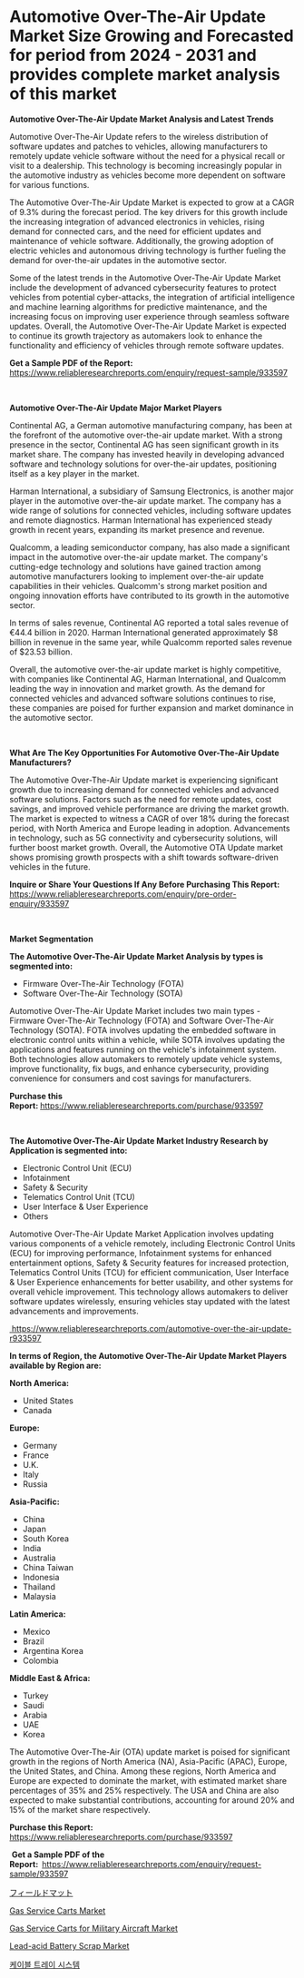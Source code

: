 <p><h1>Automotive Over-The-Air Update Market Size Growing and Forecasted for period from 2024 - 2031 and provides complete market analysis of this market</h1></p><p><strong>Automotive Over-The-Air Update Market Analysis and Latest Trends</strong></p>
<p><p>Automotive Over-The-Air Update refers to the wireless distribution of software updates and patches to vehicles, allowing manufacturers to remotely update vehicle software without the need for a physical recall or visit to a dealership. This technology is becoming increasingly popular in the automotive industry as vehicles become more dependent on software for various functions.</p><p>The Automotive Over-The-Air Update Market is expected to grow at a CAGR of 9.3% during the forecast period. The key drivers for this growth include the increasing integration of advanced electronics in vehicles, rising demand for connected cars, and the need for efficient updates and maintenance of vehicle software. Additionally, the growing adoption of electric vehicles and autonomous driving technology is further fueling the demand for over-the-air updates in the automotive sector.</p><p>Some of the latest trends in the Automotive Over-The-Air Update Market include the development of advanced cybersecurity features to protect vehicles from potential cyber-attacks, the integration of artificial intelligence and machine learning algorithms for predictive maintenance, and the increasing focus on improving user experience through seamless software updates. Overall, the Automotive Over-The-Air Update Market is expected to continue its growth trajectory as automakers look to enhance the functionality and efficiency of vehicles through remote software updates.</p></p>
<p><strong>Get a Sample PDF of the Report:&nbsp;</strong> <a href="https://www.reliableresearchreports.com/enquiry/request-sample/933597">https://www.reliableresearchreports.com/enquiry/request-sample/933597</a></p>
<p>&nbsp;</p>
<p><strong>Automotive Over-The-Air Update Major Market Players</strong></p>
<p><p>Continental AG, a German automotive manufacturing company, has been at the forefront of the automotive over-the-air update market. With a strong presence in the sector, Continental AG has seen significant growth in its market share. The company has invested heavily in developing advanced software and technology solutions for over-the-air updates, positioning itself as a key player in the market.</p><p>Harman International, a subsidiary of Samsung Electronics, is another major player in the automotive over-the-air update market. The company has a wide range of solutions for connected vehicles, including software updates and remote diagnostics. Harman International has experienced steady growth in recent years, expanding its market presence and revenue.</p><p>Qualcomm, a leading semiconductor company, has also made a significant impact in the automotive over-the-air update market. The company's cutting-edge technology and solutions have gained traction among automotive manufacturers looking to implement over-the-air update capabilities in their vehicles. Qualcomm's strong market position and ongoing innovation efforts have contributed to its growth in the automotive sector.</p><p>In terms of sales revenue, Continental AG reported a total sales revenue of €44.4 billion in 2020. Harman International generated approximately $8 billion in revenue in the same year, while Qualcomm reported sales revenue of $23.53 billion.</p><p>Overall, the automotive over-the-air update market is highly competitive, with companies like Continental AG, Harman International, and Qualcomm leading the way in innovation and market growth. As the demand for connected vehicles and advanced software solutions continues to rise, these companies are poised for further expansion and market dominance in the automotive sector.</p></p>
<p>&nbsp;</p>
<p><strong>What Are The Key Opportunities For Automotive Over-The-Air Update Manufacturers?</strong></p>
<p><p>The Automotive Over-The-Air Update market is experiencing significant growth due to increasing demand for connected vehicles and advanced software solutions. Factors such as the need for remote updates, cost savings, and improved vehicle performance are driving the market growth. The market is expected to witness a CAGR of over 18% during the forecast period, with North America and Europe leading in adoption. Advancements in technology, such as 5G connectivity and cybersecurity solutions, will further boost market growth. Overall, the Automotive OTA Update market shows promising growth prospects with a shift towards software-driven vehicles in the future.</p></p>
<p><strong>Inquire or Share Your Questions If Any Before Purchasing This Report:</strong> <a href="https://www.reliableresearchreports.com/enquiry/pre-order-enquiry/933597">https://www.reliableresearchreports.com/enquiry/pre-order-enquiry/933597</a></p>
<p>&nbsp;</p>
<p><strong>Market Segmentation</strong></p>
<p><strong>The Automotive Over-The-Air Update Market Analysis by types is segmented into:</strong></p>
<p><ul><li>Firmware Over-The-Air Technology (FOTA)</li><li>Software Over-The-Air Technology (SOTA)</li></ul></p>
<p><p>Automotive Over-The-Air Update Market includes two main types - Firmware Over-The-Air Technology (FOTA) and Software Over-The-Air Technology (SOTA). FOTA involves updating the embedded software in electronic control units within a vehicle, while SOTA involves updating the applications and features running on the vehicle's infotainment system. Both technologies allow automakers to remotely update vehicle systems, improve functionality, fix bugs, and enhance cybersecurity, providing convenience for consumers and cost savings for manufacturers.</p></p>
<p><strong>Purchase this Report:&nbsp;</strong><a href="https://www.reliableresearchreports.com/purchase/933597">https://www.reliableresearchreports.com/purchase/933597</a></p>
<p>&nbsp;</p>
<p><strong>The Automotive Over-The-Air Update Market Industry Research by Application is segmented into:</strong></p>
<p><ul><li>Electronic Control Unit (ECU)</li><li>Infotainment</li><li>Safety & Security</li><li>Telematics Control Unit (TCU)</li><li>User Interface & User Experience</li><li>Others</li></ul></p>
<p><p>Automotive Over-The-Air Update Market Application involves updating various components of a vehicle remotely, including Electronic Control Units (ECU) for improving performance, Infotainment systems for enhanced entertainment options, Safety & Security features for increased protection, Telematics Control Units (TCU) for efficient communication, User Interface & User Experience enhancements for better usability, and other systems for overall vehicle improvement. This technology allows automakers to deliver software updates wirelessly, ensuring vehicles stay updated with the latest advancements and improvements.</p></p>
<p><a href="https://www.reliableresearchreports.com/automotive-over-the-air-update-r933597">&nbsp;https://www.reliableresearchreports.com/automotive-over-the-air-update-r933597</a></p>
<p><strong>In terms of Region, the Automotive Over-The-Air Update Market Players available by Region are:</strong></p>
<p>
    <p> <strong> North America: </strong>
        <ul>
            <li>United States</li>
            <li>Canada</li>
        </ul>
        </p> 
    <p> <strong> Europe: </strong>
        <ul>
            <li>Germany</li>
            <li>France</li>
            <li>U.K.</li>
            <li>Italy</li>
            <li>Russia</li>
        </ul>
        </p> 
    <p> <strong> Asia-Pacific: </strong>
        <ul>
            <li>China</li>
            <li>Japan</li>
            <li>South Korea</li>
            <li>India</li>
            <li>Australia</li>
            <li>China Taiwan</li>
            <li>Indonesia</li>
            <li>Thailand</li>
            <li>Malaysia</li>
        </ul>
        </p> 
    <p> <strong> Latin America: </strong>
        <ul>
            <li>Mexico</li>
            <li>Brazil</li>
            <li>Argentina Korea</li>
            <li>Colombia</li>
        </ul>
        </p> 
    <p> <strong> Middle East & Africa: </strong>
        <ul>
            <li>Turkey</li>
            <li>Saudi</li>
            <li>Arabia</li>
            <li>UAE</li>
            <li>Korea</li>
        </ul>
    </p>
    </p>
<p><p>The Automotive Over-The-Air (OTA) update market is poised for significant growth in the regions of North America (NA), Asia-Pacific (APAC), Europe, the United States, and China. Among these regions, North America and Europe are expected to dominate the market, with estimated market share percentages of 35% and 25% respectively. The USA and China are also expected to make substantial contributions, accounting for around 20% and 15% of the market share respectively.</p></p>
<p><strong>Purchase this Report: </strong><a href="https://www.reliableresearchreports.com/purchase/933597">https://www.reliableresearchreports.com/purchase/933597</a></p>
<p>&nbsp;<strong>Get a Sample PDF of the Report:&nbsp;&nbsp;</strong><a href="https://www.reliableresearchreports.com/enquiry/request-sample/933597">https://www.reliableresearchreports.com/enquiry/request-sample/933597</a></p>
<p><strong></strong></p>
<p><p><a href="https://github.com/leigh4852023/Market-Research-Report-List-1/blob/main/231919261390.md">フィールドマット</a></p><p><a href="https://www.linkedin.com/pulse/gas-service-carts-market-research-report-provides-critical-epurc">Gas Service Carts Market</a></p><p><a href="https://www.linkedin.com/pulse/gas-service-carts-military-aircraft-market-centers-aspects-wgukf">Gas Service Carts for Military Aircraft Market</a></p><p><a href="https://github.com/jaidynmorantestelletmjzya/Market-Research-Report-List-2/blob/main/lead-acid-battery-scrap-market.md">Lead-acid Battery Scrap Market</a></p><p><a href="https://github.com/vskv4779xr1/Market-Research-Report-List-2/blob/main/400961260086.md">케이블 트레이 시스템</a></p></p>